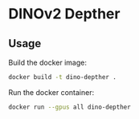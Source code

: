 # DINOv2 Depther

## Usage

Build the docker image:

```bash
docker build -t dino-depther .
```

Run the docker container:

```bash
docker run --gpus all dino-depther
```
